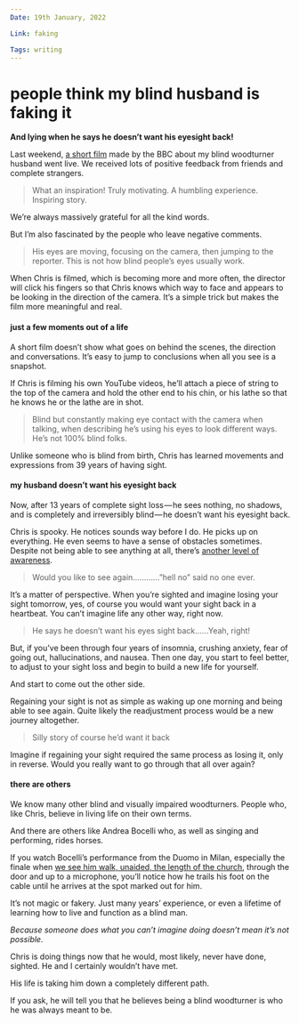 ```yaml
---
Date: 19th January, 2022

Link: faking

Tags: writing
---
```


# people think my blind husband is faking it

**And lying when he says he doesn’t want his eyesight back!**

Last weekend, [a short film](https://fb.watch/aDJOBHQE98/) made by the BBC about my blind woodturner husband went live. We received lots of positive feedback from friends and complete strangers.

> What an inspiration! Truly motivating. A humbling experience. Inspiring story.

We’re always massively grateful for all the kind words.

But I’m also fascinated by the people who leave negative comments.

> His eyes are moving, focusing on the camera, then jumping to the reporter. This is not how blind people’s eyes usually work.

When Chris is filmed, which is becoming more and more often, the director will click his fingers so that Chris knows which way to face and appears to be looking in the direction of the camera. It’s a simple trick but makes the film more meaningful and real.

#### just a few moments out of a life

A short film doesn’t show what goes on behind the scenes, the direction and conversations. It’s easy to jump to conclusions when all you see is a snapshot.

If Chris is filming his own YouTube videos, he’ll attach a piece of string to the top of the camera and hold the other end to his chin, or his lathe so that he knows he or the lathe are in shot.

> Blind but constantly making eye contact with the camera when talking, when describing he’s using his eyes to look different ways. He’s not 100% blind folks.

Unlike someone who is blind from birth, Chris has learned movements and expressions from 39 years of having sight.

#### my husband doesn’t want his eyesight back

Now, after 13 years of complete sight loss — he sees nothing, no shadows, and is completely and irreversibly blind — he doesn’t want his eyesight back.

Chris is spooky. He notices sounds way before I do. He picks up on everything. He even seems to have a sense of obstacles sometimes. Despite not being able to see anything at all, there’s [another level of awareness](https://en.wikipedia.org/wiki/Blindsight).

> Would you like to see again…………”hell no” said no one ever.

It’s a matter of perspective. When you’re sighted and imagine losing your sight tomorrow, yes, of course you would want your sight back in a heartbeat. You can’t imagine life any other way, right now.

> He says he doesn’t want his eyes sight back……Yeah, right!

But, if you’ve been through four years of insomnia, crushing anxiety, fear of going out, hallucinations, and nausea. Then one day, you start to feel better, to adjust to your sight loss and begin to build a new life for yourself.

And start to come out the other side.

Regaining your sight is not as simple as waking up one morning and being able to see again. Quite likely the readjustment process would be a new journey altogether.

> Silly story of course he’d want it back

Imagine if regaining your sight required the same process as losing it, only in reverse. Would you really want to go through that all over again?

#### there are others

We know many other blind and visually impaired woodturners. People who, like Chris, believe in living life on their own terms.

And there are others like Andrea Bocelli who, as well as singing and performing, rides horses.

If you watch Bocelli’s performance from the Duomo in Milan, especially the finale when [we see him walk, unaided, the length of the church](https://youtu.be/bpXwOSHTwsY), through the door and up to a microphone, you’ll notice how he trails his foot on the cable until he arrives at the spot marked out for him.

It’s not magic or fakery. Just many years’ experience, or even a lifetime of learning how to live and function as a blind man.

_Because someone does what you can’t imagine doing doesn’t mean it’s not possible._

Chris is doing things now that he would, most likely, never have done, sighted. He and I certainly wouldn’t have met.

His life is taking him down a completely different path.

If you ask, he will tell you that he believes being a blind woodturner is who he was always meant to be.